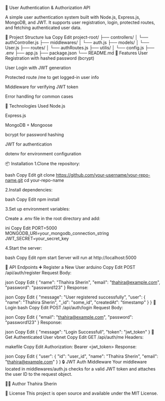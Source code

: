 🔐 User Authentication & Authorization API


A simple user authentication system built with Node.js, Express.js, MongoDB, and JWT. It supports user registration, login, protected routes, and fetching authenticated user data.

📁 Project Structure
lua
Copy
Edit
project-root/
├── controllers/
│   └── authController.js
├── middlewares/
│   └── auth.js
├── models/
│   └── User.js
├── routes/
│   └── authRoutes.js
├── utilis/
│   └── config.js
├── .env
├── app.js
├── package.json
└── README.md
🚀 Features
User Registration with hashed password (bcrypt)

User Login with JWT generation

Protected route /me to get logged-in user info

Middleware for verifying JWT token

Error handling for common cases

🧪 Technologies Used
Node.js

Express.js

MongoDB + Mongoose

bcrypt for password hashing

JWT for authentication

dotenv for environment configuration

📦 Installation
1.Clone the repository:

bash
Copy
Edit
git clone https://github.com/your-username/your-repo-name.git
cd your-repo-name

2.Install dependencies:

bash
Copy
Edit
npm install

3.Set up environment variables:

Create a .env file in the root directory and add:

ini
Copy
Edit
PORT=5000
MONGODB_URI=your_mongodb_connection_string
JWT_SECRET=your_secret_key

4.Start the server:

bash
Copy
Edit
npm start
Server will run at http://localhost:5000

📌 API Endpoints
➕ Register a New User
arduino
Copy
Edit
POST /api/auth/register
Request Body:

json
Copy
Edit
{
  "name": "Thahira Sherin",
  "email": "thahira@example.com",
  "password": "password123"
}
Response:

json
Copy
Edit
{
  "message": "User registered successfully",
  "user": {
    "name": "Thahira Sherin",
    "_id": "some_id",
    "createdAt": "timestamp"
  }
}
🔐 Login
bash
Copy
Edit
POST /api/auth/login
Request Body:

json
Copy
Edit
{
  "email": "thahira@example.com",
  "password": "password123"
}
Response:

json
Copy
Edit
{
  "message": "Login Successfull",
  "token": "jwt_token"
}
👤 Get Authenticated User
vbnet
Copy
Edit
GET /api/auth/me
Headers:

makefile
Copy
Edit
Authorization: Bearer <jwt_token>
Response:

json
Copy
Edit
{
  "user": {
    "id": "user_id",
    "name": "Thahira Sherin",
    "email": "thahira@example.com"
  }
}
🔒 JWT Auth Middleware
Your middleware located in middlewares/auth.js checks for a valid JWT token and attaches the user ID to the request object.

🧑‍💻 Author
Thahira Sherin

📃 License
This project is open source and available under the MIT License.

